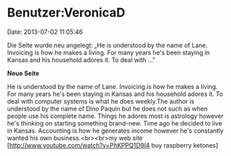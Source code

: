 Benutzer:VeronicaD
==================

Date: 2013-07-02 11:05:46

Die Seite wurde neu angelegt: „He is understood by the name of Lane.
Invoicing is how he makes a living. For many years he\'s been staying in
Kansas and his household adores it. To deal with ..."

**Neue Seite**

<div>

He is understood by the name of Lane. Invoicing is how he makes a
living. For many years he\'s been staying in Kansas and his household
adores it. To deal with computer systems is what he does weekly.The
author is understood by the name of Dino Paquin but he does not such as
when people use his complete name. Things he adores most is astrology
however he\'s thinking on starting something brand-new. Time ago he
decided to live in Kansas. Accounting is how he generates income however
he\'s constantly wanted his own business.\<br\>\<br\>my web site
\[http://www.youtube.com/watch?v=PhKPPQ1D9I4 buy raspberry ketones\]

</div>
